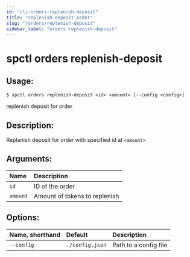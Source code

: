 ```yaml
---
id: "cli-orders-replenish-deposit"
title: "replenish-deposit order"
slug: "/orders/replenish-deposit"
sidebar_label: "orders replenish-deposit"
---
```


# spctl orders replenish-deposit

## Usage:

```shell
$ spctl orders replenish-deposit <id> <amount> [--config <config>]
```

replenish deposit for order

## Description:

Replenish deposit for order with specified id at `<amount>`

## Arguments:

|**Name**|**Description**|
| :- | :- |
|`id`|ID of the order|
|`amount`|Amount of tokens to replenish|

## Options:

|**Name, shorthand**|**Default**|**Description**|
| :- | :- | :- |
|`--config`|`./config.json`|Path to a config file|